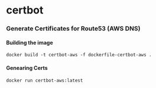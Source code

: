 # certbot

### Generate Certificates for Route53 (AWS DNS)

#### Building the image
```
docker build -t certbot-aws -f dockerfile-certbot-aws .
```

#### Genearing Certs
```
docker run certbot-aws:latest 
```